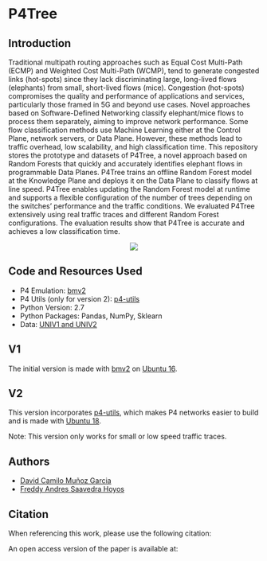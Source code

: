# P4Tree
## Introduction


Traditional multipath routing approaches such as Equal Cost Multi-Path (ECMP) and Weighted Cost Multi-Path (WCMP), tend to generate congested links (hot-spots) since they lack discriminating large, long-lived flows (elephants) from small, short-lived flows (mice). Congestion (hot-spots) compromises the quality and performance of applications and services, particularly those framed in 5G and beyond use cases. Novel approaches based on Software-Defined Networking classify elephant/mice flows to process them separately, aiming to improve network performance. Some flow classification methods use Machine Learning either at the Control Plane, network servers, or Data Plane. However, these methods lead to traffic overhead, low scalability, and high classification time. This repository stores the prototype and datasets of P4Tree, a novel approach based on Random Forests that quickly and accurately identifies elephant flows in programmable Data Planes. P4Tree trains an offline Random Forest model at the Knowledge Plane and deploys it on the Data Plane to classify flows at line speed. P4Tree enables updating the Random Forest model at runtime and supports a flexible configuration of the number of trees depending on the switches’ performance and the traffic conditions. We evaluated P4Tree extensively using real traffic traces and different Random Forest configurations. The evaluation results show that P4Tree is accurate and achieves a low classification time.

<p align="center">
  <img src="https://user-images.githubusercontent.com/60159274/193469294-26d17833-8840-430e-8746-a868323b2059.png")
</p>

## Code and Resources Used

* P4 Emulation: [bmv2](https://github.com/p4lang/behavioral-model)
* P4 Utils (only for version 2): [p4-utils](https://github.com/nsg-ethz/p4-utils)
* Python Version: 2.7
* Python Packages: Pandas, NumPy, Sklearn
* Data: [UNIV1 and UNIV2](https://pages.cs.wisc.edu/~tbenson/IMC10_Data.html)

## V1

The initial version is made with [bmv2](https://github.com/p4lang/behavioral-model) on [Ubuntu 16](https://1drv.ms/u/s!AtZ6o_J9CLDllhYKJVP4QZ3s_Ya1?e=lSg791). 

## V2

This version incorporates [p4-utils](https://github.com/nsg-ethz/p4-utils), which makes P4 networks easier to build and is made with [Ubuntu 18](https://1drv.ms/u/s!AtZ6o_J9CLDllhfWD1NdkqRiLwkV?e=p2f6gB).

Note: This version only works for small or low speed traffic traces.

## Authors

* [David Camilo Muñoz Garcia](https://github.com/davidcamilo0710)
* [Freddy Andres Saavedra Hoyos](https://github.com/freddysaav)

## Citation

When referencing this work, please use the following citation:

An open access version of the paper is available at:
